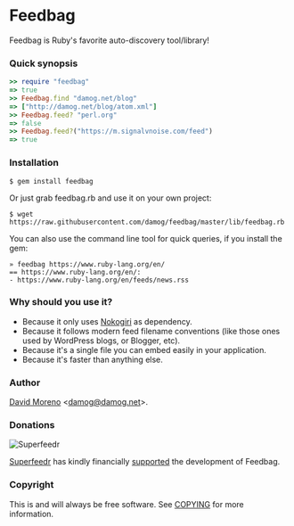 Feedbag
=======

Feedbag is Ruby's favorite auto-discovery tool/library!

### Quick synopsis

```ruby
>> require "feedbag"
=> true
>> Feedbag.find "damog.net/blog"
=> ["http://damog.net/blog/atom.xml"]
>> Feedbag.feed? "perl.org"
=> false
>> Feedbag.feed?("https://m.signalvnoise.com/feed")
=> true
```

### Installation

    $ gem install feedbag

Or just grab feedbag.rb and use it on your own project:

    $ wget https://raw.githubusercontent.com/damog/feedbag/master/lib/feedbag.rb

You can also use the command line tool for quick queries, if you install the gem:

    » feedbag https://www.ruby-lang.org/en/
    == https://www.ruby-lang.org/en/:
    - https://www.ruby-lang.org/en/feeds/news.rss

### Why should you use it?

- Because it only uses [Nokogiri](http://nokogiri.org/) as dependency.
- Because it follows modern feed filename conventions (like those ones used by WordPress blogs, or Blogger, etc).
- Because it's a single file you can embed easily in your application.
- Because it's faster than anything else.

### Author

[David Moreno](http://damog.net/) <[damog@damog.net](mailto:damog@damog.net)>.

### Donations

![Superfeedr](https://raw.githubusercontent.com/damog/feedbag/master/img/superfeedr_150.png)

[Superfeedr](http://superfeedr.com) has kindly financially [supported](https://github.com/damog/feedbag/issues/9) the development of Feedbag.

### Copyright

This is and will always be free software. See [COPYING](https://raw.githubusercontent.com/damog/feedbag/master/COPYING) for more information.
